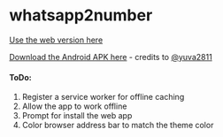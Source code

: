 # whatsapp2number


[Use the web version here](http://sgsvenkatesh.github.io/whatsapp-dialer)

[Download the Android APK here](https://github.com/sgsvenkatesh/whatsapp-dialer/raw/master/whatsappany/APK/whatsappany_v0.1.apk) - credits to [@yuva2811](https://github.com/yuva2811)

#### ToDo:
1. Register a service worker for offline caching
2. Allow the app to work offline 
3. Prompt for install the web app 
4. Color browser address bar to match the theme color 
